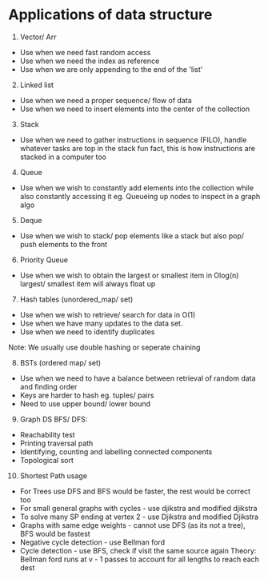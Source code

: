 # Applications of data structure 

1. Vector/ Arr
- Use when we need fast random access 
- Use when we need the index as reference 
- Use when we are only appending to the end of the 'list'



2. Linked list 
- Use when we need a proper sequence/ flow of data 
- Use when we need to insert elements into the center of the collection


3. Stack 
- Use when we need to gather instructions in sequence (FILO), handle whatever tasks are top in the stack
	fun fact, this is how instructions are stacked in a computer too



4. Queue 
- Use when we wish to constantly add elements into the collection while also constantly accessing it
	eg. Queueing up nodes to inspect in a graph algo 



5. Deque 
- Use when we wish to stack/ pop elements like a stack but also pop/ push elements to the front


6. Priority Queue 
- Use when we wish to obtain the largest or smallest item in Olog(n)
	largest/ smallest item will always float up

7. Hash tables (unordered_map/ set)
- Use when we wish to retrieve/ search for data in O(1)
- Use when we have many updates to the data set. 
- Use when we need to identify duplicates 

Note: We usually use double hashing or seperate chaining 


8. BSTs (ordered map/ set)
- Use when we need to have a balance between retrieval of random data and finding order
- Keys are harder to hash eg. tuples/ pairs 
- Need to use upper bound/ lower bound 


9. Graph DS
BFS/ DFS: 
- Reachability test
- Printing traversal path
- Identifying, counting and labelling connected components 
- Topological sort 



10. Shortest Path usage
- For Trees use DFS and BFS would be faster, the rest would be correct too 
- For small general graphs with cycles - use djikstra and modified djikstra 
- To solve many SP ending at vertex 2 - use Djikstra and modified Djikstra 
- Graphs with same edge weights - cannot use DFS (as its not a tree), BFS would be fastest 
- Negative cycle detection - use Bellman ford 
- Cycle detection - use BFS, check if visit the same source again 
Theory: 
Bellman ford runs at v - 1 passes to account for all lengths to reach each dest